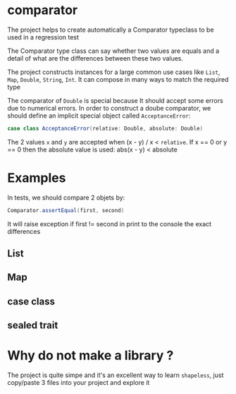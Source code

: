 # comparator

The project helps to create automatically a Comparator typeclass to be used in a regression test

The Comparator type class can say whether two values are equals and a detail of what are the differences between these two values. 

The project constructs instances for a large common use cases like `List`, `Map`, `Double`, `String`, `Int`. It can compose in many ways to match the required type

The comparator of `Double` is special because It should accept some errors due to numerical errors. In order to construct a doube comparator, we should define an implicit special object called `AcceptanceError`:

```scala
case class AcceptanceError(relative: Double, absolute: Double)
```
The 2 values `x` and `y` are accepted when (x - y) / x < `relative`. If x == 0 or y == 0 then the absolute value is used: abs(x - y) < absolute

# Examples

In tests, we should compare 2 objets by:

```scala
Comparator.assertEqual(first, second)
```

It will raise exception if first != second in print to the console the exact differences

## List

## Map

## case class

## sealed trait


# Why do not make a library ?

The project is quite simpe and it's an excellent way to learn `shapeless`, just copy/paste 3 files into your project and explore it


